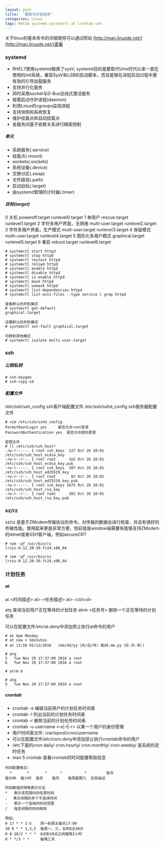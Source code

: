 ```yaml
---
layout: post
title:  "服务与计划任务"
categories: Linux
tags: RHCSA systemd systemctl at crontab ssh
---
```


关于linux的基本命令的详细使用可以通过网站 [http://man.linuxde.net/](http://man.linuxde.net/)查看

### systemd

*    RHEL7使用systemd替换了sysV, systemd目的是要取代Unix时代以来一直在使用的init系统，兼容SysV和LSB的启动脚本，而且能够在进程启动过程中更有效的引导加载服务
*    支持并行化服务
*    同时采用socket与D-Bus总线式激活服务
*    按需启动守护进程(daemon)
*    利用Linux的cgroups监视进程
*    支持快照和系统恢复
*    维护挂载点和自动挂载点
*    各服务间基于依赖关系进行精密控制

##### 单元

*    系统服务(.service)
*    挂载点(.mount)
*    sockets(.sockets)
*    系统设备(.device)
*    交换分区(.swap)
*    文件路径(.path)
*    启动目标(.target)
*    由systemd管理的计时器(.timer)

##### 目标(target)

0 关机                      poweroff.target     runlevel0.target
1 单用户                    rescue.target       runlevel1.target
2 字符多用户界面，无网络    multi-user.target   runlevel2.target
3 字符多用户界面，生产模式  multi-user.target   runlevel3.target
4 保留模式                  multi-user.target   runlevel4.target
5 图形化多用户模式          graphical.target    runlevel5.target
6 重启                      reboot.target       runlevel6.target


```
# systemctl start httpd
# systemctl stop httpd
# systemctl restart httpd
# systemctl reload httpd
# systemctl enable httpd
# systemctl disable httpd
# systemctl is-enable httpd
# systemctl mask httpd
# systemctl unmask httpd
# systemctl list-dependencies httpd
# systemctl list-unit-files --type service | grep httpd
```

```
查看默认的开机模式
# systemctl get-default
graphical.target

设置默认的开机模式
# systemctl set-fault graphical.target

切换到其他模式
# systemctl isolate multi-user.target
```

### ssh

##### 公钥私钥

```
# ssh-keygen
# ssh-copy-id
```

##### 配置文件

/etc/ssh/ssh_config     ssh客户端配置文件
/etc/ssh/sshd_config    ssh服务器配置文件

```
# vim /etc/ssh/sshd_config
PermitRootLogin yes     是否允许root登录
PasswordAuthentication yes  是否允许密码登录

密钥文件
# ll /etc/ssh/ssh_host*
-rw-r-----. 1 root ssh_keys  227 Oct 26 10:01 /etc/ssh/ssh_host_ecdsa_key
-rw-r--r--. 1 root root      162 Oct 26 10:01 /etc/ssh/ssh_host_ecdsa_key.pub
-rw-r-----. 1 root ssh_keys  387 Oct 26 10:01 /etc/ssh/ssh_host_ed25519_key
-rw-r--r--. 1 root root       82 Oct 26 10:01 /etc/ssh/ssh_host_ed25519_key.pub
-rw-r-----. 1 root ssh_keys 1675 Oct 26 10:01 /etc/ssh/ssh_host_rsa_key
-rw-r--r--. 1 root root      382 Oct 26 10:01 /etc/ssh/ssh_host_rsa_key.pub
```

### sz/rz

sz/rz 是基于ZModem传输协议的命令。对传输的数据会进行核查，并且有很好的传输性能。使用起来更是非常方便，但前提是window端需要有能够支持ZModem的telnet或者SSH客户端，例如secureCRT
```
# rpm -qf /usr/bin/rz
lrzsz-0.12.20-39.fc24.x86_64

# rpm -qf /usr/bin/sz
lrzsz-0.12.20-39.fc24.x86_64
```

### 计划任务

##### at

at <时间描述>
at> <任务描述>
at> <ctrl+d>

atq 查询当前用户正在等待的计划任务
atrm <任务号>   删除一个正在等待的计划任务

可以在配置文件/etc/at.deny中添加禁止执行at命令的用户

```
# at 6pm Monday
# at now + 5minutes
# at 13:50 05/12/2016   (mm/dd/yy（月/日/年）或dd.mm.yy（日.月.年）)

# atq
5   Tue Nov 29 17:37:00 2016 a root
6   Tue Nov 29 17:37:00 2016 a root

# atrm 6

# atq
5   Tue Nov 29 17:37:00 2016 a root 
```

##### crontab

*    crontab -e  编辑当前用户的计划任务时间表
*    crontab -l  列出当前的计划任务时间表
*    crontab -r  删除当前的计划任务时间表
*    crontab -u username <-e|-l|-r>  以某一个用户的身份管理
*    用户时间表文件: /var/spool/cron/username
*    可以在配置文件/etc/corn.deny中添加禁止执行crontab命令的用户
*    /etc下面的cron.daily/   cron.hourly/  cron.monthly/ cron.weekly/ 是系统的定时任务
*    man 5 crontab   查看crontab的时间配置帮助信息

```
时间配置格式:
  *       *       *      *          *         指令
每分钟  每小时  每天    每月    每周星期几  任务描述

时间数值的特殊表示方法
*   表示该范围内的任意时间
，  表示间隔的多个不连续时间
-   表示一个连续的时间范围
/   指定间隔的时间频率

例如，
0 17 * * 1-5    周一到周五每天17:00
30 8 * * 1,3,5  每周一，三，五的8点30分
0 8-18/2 * * *  8点到18点之间每隔2小时
0 * */3 * *     每隔三天

```





